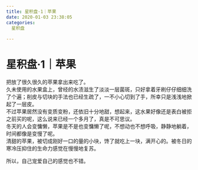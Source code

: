 ```yaml
---
title: 星积盘·1｜苹果
date: 2020-01-03 23:38:05
categories:
  星积盘
  
---
```



# 星积盘·1｜苹果

把放了很久很久的苹果拿出来吃了。  
久未使用的水果盒上，曾经的水渍滋生了淡淡一层菌斑，只好拿着牙刷仔仔细细洗了个遍；削皮与切块的手法也已经生疏了，一不小心切到了手，所幸只是浅浅地掀起了一层皮。  
不过苹果居然没有变质变粉，还依旧十分地甜，想起来，这水果好像还是表白被拒之前买的呢，这么说来已经一个多月了，真是不可思议。  
冬天的人会变慵懒，苹果是不是也变慵懒了呢，不想动也不想呼吸，静静地躺着，时间都像是变慢了呢。  
清甜的苹果，被切成刚好一口的量的小块，馋了就吃上一块，满开心的。被冬日的寒冷压抑住的生命力感觉在慢慢地复苏。  

所以，自己宠爱自己的感觉也不错。
